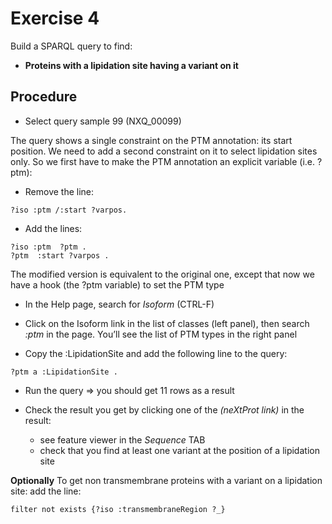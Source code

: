 # Exercise 4

Build a SPARQL query to find:

* **Proteins with a lipidation site having a variant on it**

## Procedure

* Select query sample 99 (NXQ_00099)

The query shows a single constraint on the PTM annotation: its start position. 
We need to add a second constraint on it to select lipidation sites only. 
So we first have to make the PTM annotation an explicit variable (i.e. ?ptm):

* Remove the line:
```
?iso :ptm /:start ?varpos.
```

* Add the lines:
```
?iso :ptm  ?ptm .
?ptm  :start ?varpos .
```

The modified version is equivalent to the original one, except that now we have a hook (the ?ptm variable) to set the PTM type

* In the Help page, search for *Isoform* (CTRL-F)

* Click on the Isoform link in the list of classes (left panel), then search *:ptm* in the page. You’ll see the list of PTM types in the right panel

* Copy the :LipidationSite and add the following line to the query:
```
?ptm a :LipidationSite .
```
* Run the query => you should get 11 rows as a result

* Check the result you get by clicking one of the *(neXtProt link)* in the result:
  * see feature viewer in the *Sequence* TAB
  * check that you find at least one variant at the position of a lipidation site

**Optionally**
To get non transmembrane proteins with a variant on a lipidation site:
add the line:		 
```
filter not exists {?iso :transmembraneRegion ?_}
```
